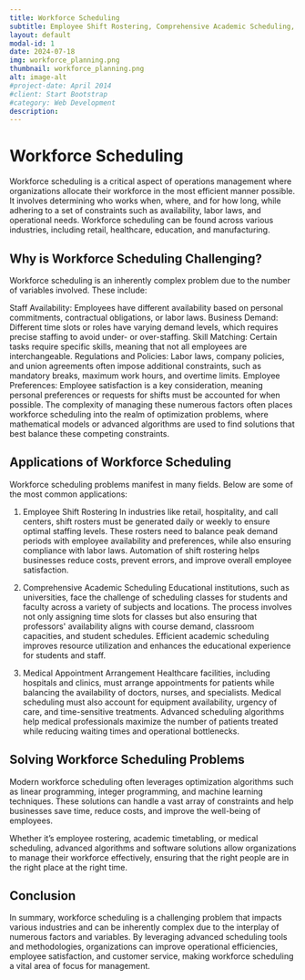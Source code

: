 ```yaml
---
title: Workforce Scheduling
subtitle: Employee Shift Rostering, Comprehensive Academic Scheduling, Medical Appointment Arrangement, ...
layout: default
modal-id: 1
date: 2024-07-18
img: workforce_planning.png
thumbnail: workforce_planning.png
alt: image-alt
#project-date: April 2014
#client: Start Bootstrap
#category: Web Development
description: 
---
```


# Workforce Scheduling
Workforce scheduling is a critical aspect of operations management where organizations allocate their workforce in the most efficient manner possible. It involves determining who works when, where, and for how long, while adhering to a set of constraints such as availability, labor laws, and operational needs. Workforce scheduling can be found across various industries, including retail, healthcare, education, and manufacturing.

## Why is Workforce Scheduling Challenging?
Workforce scheduling is an inherently complex problem due to the number of variables involved. These include:

Staff Availability: Employees have different availability based on personal commitments, contractual obligations, or labor laws.
Business Demand: Different time slots or roles have varying demand levels, which requires precise staffing to avoid under- or over-staffing.
Skill Matching: Certain tasks require specific skills, meaning that not all employees are interchangeable.
Regulations and Policies: Labor laws, company policies, and union agreements often impose additional constraints, such as mandatory breaks, maximum work hours, and overtime limits.
Employee Preferences: Employee satisfaction is a key consideration, meaning personal preferences or requests for shifts must be accounted for when possible.
The complexity of managing these numerous factors often places workforce scheduling into the realm of optimization problems, where mathematical models or advanced algorithms are used to find solutions that best balance these competing constraints.

## Applications of Workforce Scheduling
Workforce scheduling problems manifest in many fields. Below are some of the most common applications:

1. Employee Shift Rostering
In industries like retail, hospitality, and call centers, shift rosters must be generated daily or weekly to ensure optimal staffing levels. These rosters need to balance peak demand periods with employee availability and preferences, while also ensuring compliance with labor laws. Automation of shift rostering helps businesses reduce costs, prevent errors, and improve overall employee satisfaction.

2. Comprehensive Academic Scheduling
Educational institutions, such as universities, face the challenge of scheduling classes for students and faculty across a variety of subjects and locations. The process involves not only assigning time slots for classes but also ensuring that professors' availability aligns with course demand, classroom capacities, and student schedules. Efficient academic scheduling improves resource utilization and enhances the educational experience for students and staff.

3. Medical Appointment Arrangement
Healthcare facilities, including hospitals and clinics, must arrange appointments for patients while balancing the availability of doctors, nurses, and specialists. Medical scheduling must also account for equipment availability, urgency of care, and time-sensitive treatments. Advanced scheduling algorithms help medical professionals maximize the number of patients treated while reducing waiting times and operational bottlenecks.

## Solving Workforce Scheduling Problems
Modern workforce scheduling often leverages optimization algorithms such as linear programming, integer programming, and machine learning techniques. These solutions can handle a vast array of constraints and help businesses save time, reduce costs, and improve the well-being of employees.

Whether it’s employee rostering, academic timetabling, or medical scheduling, advanced algorithms and software solutions allow organizations to manage their workforce effectively, ensuring that the right people are in the right place at the right time.

## Conclusion
In summary, workforce scheduling is a challenging problem that impacts various industries and can be inherently complex due to the interplay of numerous factors and variables. By leveraging advanced scheduling tools and methodologies, organizations can improve operational efficiencies, employee satisfaction, and customer service, making workforce scheduling a vital area of focus for management.